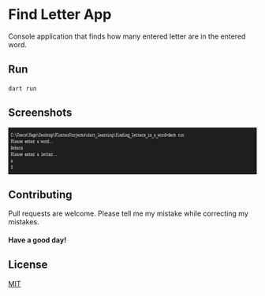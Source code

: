 # Find Letter App

Console application that finds how many entered letter are in the entered word.

## Run

```
dart run
```

## Screenshots

<img align="center" width="740" height="95" src="screenshots/screenshot.png">

## Contributing

Pull requests are welcome. Please tell me my mistake while correcting my mistakes.

#### Have a good day!

## License

[MIT](https://choosealicense.com/licenses/mit/)
